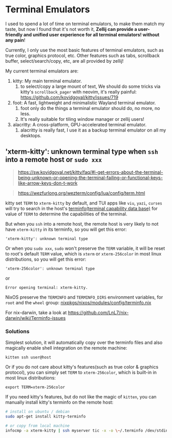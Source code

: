 # Terminal Emulators

I used to spend a lot of time on terminal emulators, to make them match my taste, but now I found
that it's not worth it, **Zellij can provide a user-friendly and unified user experience for all
terminal emulators! without any pain**!

Currently, I only use the most basic features of terminal emulators, such as true color, graphics
protocol, etc. Other features such as tabs, scrollback buffer, select/search/copy, etc, are all
provided by zellij!

My current terminal emulators are:

1. kitty: My main terminal emulator.
   1. to select/copy a large mount of text, We should do some tricks via kitty's `scrollback_pager`
      with neovim, it's really painful: <https://github.com/kovidgoyal/kitty/issues/719>
2. foot: A fast, lightweight and minimalistic Wayland terminal emulator.
   1. foot only do the things a terminal emulator should do, no more, no less.
   1. It's really suitable for tiling window manager or zellij users!
3. alacritty: A cross-platform, GPU-accelerated terminal emulator.
   1. alacritty is really fast, I use it as a backup terminal emulator on all my desktops.

## 'xterm-kitty': unknown terminal type when `ssh` into a remote host or `sudo xxx`

> https://sw.kovidgoyal.net/kitty/faq/#i-get-errors-about-the-terminal-being-unknown-or-opening-the-terminal-failing-or-functional-keys-like-arrow-keys-don-t-work

> https://wezfurlong.org/wezterm/config/lua/config/term.html

kitty set `TERM` to `xterm-kitty` by default, and TUI apps like `viu`, `yazi`, `curses` will try to
search in the host's [terminfo(terminal capability data base)](https://linux.die.net/man/5/terminfo)
for value of `TERM` to determine the capabilities of the terminal.

But when you `ssh` into a remote host, the remote host is very likely to not have `xterm-kitty` in
its terminfo, so you will get this error:

```
'xterm-kitty': unknown terminal type
```

Or when you `sudo xxx`, `sudo` won't preserve the `TERM` variable, it will be reset to root's
default `TERM` value, which is `xterm` or `xterm-256color` in most linux distributions, so you will
get this error:

```
'xterm-256color': unknown terminal type
```

or

```
Error opening terminal: xterm-kitty.
```

NixOS preserve the `TERMINFO` and `TERMINFO_DIRS` environment variables, for `root` and the `wheel`
group:
[nixpkgs/nixos/modules/config/terminfo.nix](https://github.com/NixOS/nixpkgs/blob/nixos-25.05/nixos/modules/config/terminfo.nix#L18)

For nix-darwin, take a look at <https://github.com/LnL7/nix-darwin/wiki/Terminfo-issues>

### Solutions

Simplest solution, it will automatically copy over the terminfo files and also magically enable
shell integration on the remote machine:

```
kitten ssh user@host
```

Or if you do not care about kitty's features(such as true color & graphics protocol), you can simply
set `TERM` to `xterm-256color`, which is built-in in most linux distributions:

```
export TERM=xterm-256color
```

If you need kitty's features, but do not like the magic of `kitten`, you can manually install
kitty's terminfo on the remote host:

```bash
# install on ubuntu / debian
sudo apt-get install kitty-terminfo

# or copy from local machine
infocmp -a xterm-kitty | ssh myserver tic -x -o \~/.terminfo /dev/stdin
```
